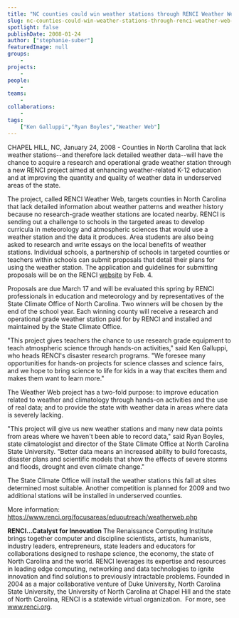 ```yaml
---
title: "NC counties could win weather stations through RENCI Weather Web project"
slug: nc-counties-could-win-weather-stations-through-renci-weather-web-project
spotlight: false
publishDate: 2008-01-24
author: ["stephanie-suber"]
featuredImage: null
groups:
    - 
projects:
    - 
people:
    - 
teams: 
    - 
collaborations:
    - 
tags:
    ["Ken Galluppi","Ryan Boyles","Weather Web"]
---
```

CHAPEL HILL, NC, January 24, 2008 - Counties in North Carolina that lack weather stations--and therefore lack detailed weather data--will have the chance to acquire a research and operational grade weather station through a new RENCI project aimed at enhancing weather-related K-12 education and at improving the quantity and quality of weather data in underserved areas of the state.<!--more-->

The project, called RENCI Weather Web, targets counties in North Carolina that lack detailed information about weather patterns and weather history because no research-grade weather stations are located nearby. RENCI is sending out a challenge to schools in the targeted areas to develop curricula in meteorology and atmospheric sciences that would use a weather station and the data it produces. Area students are also being asked to research and write essays on the local benefits of weather stations. Individual schools, a partnership of schools in targeted counties or teachers within schools can submit proposals that detail their plans for using the weather station. The application and guidelines for submitting proposals will be on the RENCI <a href="https://www.renci.org/">website</a> by Feb. 4.

Proposals are due March 17 and will be evaluated this spring by RENCI professionals in education and meteorology and by representatives of the State Climate Office of North Carolina. Two winners will be chosen by the end of the school year. Each winning county will receive a research and operational grade weather station paid for by RENCI and installed and maintained by the State Climate Office.

"This project gives teachers the chance to use research grade equipment to teach atmospheric science through hands-on activities," said Ken Galluppi, who heads RENCI's disaster research programs. "We foresee many opportunities for hands-on projects for science classes and science fairs, and we hope to bring science to life for kids in a way that excites them and makes them want to learn more."

The Weather Web project has a two-fold purpose: to improve education related to weather and climatology through hands-on activities and the use of real data; and to provide the state with weather data in areas where data is severely lacking.

"This project will give us new weather stations and many new data points from areas where we haven't been able to record data," said Ryan Boyles, state climatologist and director of the State Climate Office at North Carolina State University. "Better data means an increased ability to build forecasts, disaster plans and scientific models that show the effects of severe storms and floods, drought and even climate change."

The State Climate Office will install the weather stations this fall at sites determined most suitable. Another competition is planned for 2009 and two additional stations will be installed in underserved counties.

More information: https://www.renci.org/focusareas/eduoutreach/weatherweb.php

<strong>RENCI…Catalyst for  Innovation</strong>
The Renaissance Computing Institute brings together computer and discipline scientists, artists, humanists, industry leaders, entrepreneurs, state leaders and educators for collaborations designed to reshape science, the economy, the state of North Carolina and the world. RENCI leverages its expertise and resources in leading edge computing, networking and data technologies to ignite innovation and find solutions to previously intractable problems. Founded in 2004 as a major collaborative venture of Duke University, North Carolina State University, the University of North Carolina at Chapel Hill and the state of North Carolina, RENCI is a statewide virtual organization.  For more, see <a href="https://www.renci.org/">www.renci.org</a>.
